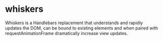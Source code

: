 whiskers
========

Whiskers is a Handlebars replacement that understands and rapidly updates the DOM, can be bound to existing elements and when paired with requestAnimationFrame dramatically increase view updates.
